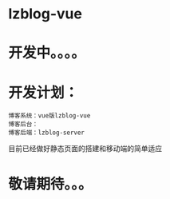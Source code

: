 # lzblog-vue

  # 开发中。。。。

  # 开发计划：
    博客系统：vue版lzblog-vue
    博客后台：
    博客后端：lzblog-server

目前已经做好静态页面的搭建和移动端的简单适应

  # 敬请期待。。。
